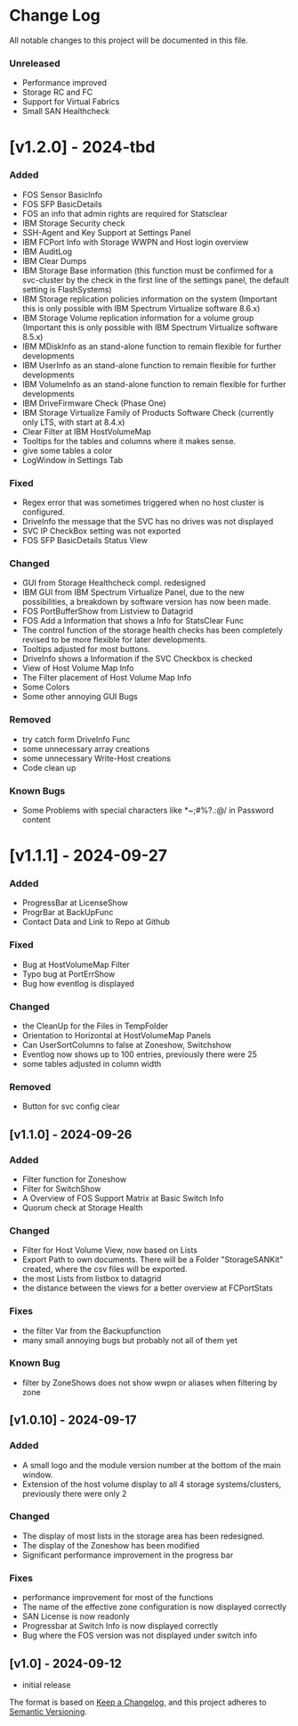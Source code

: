 # Change Log

All notable changes to this project will be documented in this file.

### Unreleased
- Performance improved
- Storage RC and FC 
- Support for Virtual Fabrics
- Small SAN Healthcheck

# [v1.2.0] - 2024-tbd
### Added
- FOS Sensor BasicInfo
- FOS SFP BasicDetails
- FOS an info that admin rights are required for Statsclear
- IBM Storage Security check
- SSH-Agent and Key Support at Settings Panel
- IBM FCPort Info with Storage WWPN and Host login overview
- IBM AuditLog
- IBM Clear Dumps
- IBM Storage Base information (this function must be confirmed for a svc-cluster by the check in the first line of the settings panel, the default setting is FlashSystems)
- IBM Storage replication policies information on the system (Important this is only possible with IBM Spectrum Virtualize software 8.6.x)
- IBM Storage Volume replication information for a volume group (Important this is only possible with IBM Spectrum Virtualize software 8.5.x)
- IBM MDiskInfo as an stand-alone function to remain flexible for further developments
- IBM UserInfo as an stand-alone function to remain flexible for further developments
- IBM VolumeInfo as an stand-alone function to remain flexible for further developments
- IBM DriveFirmware Check (Phase One)
- IBM Storage Virtualize Family of Products Software Check (currently only LTS, with start at 8.4.x)
- Clear Filter at IBM HostVolumeMap 
- Tooltips for the tables and columns where it makes sense.
- give some tables a color
- LogWindow in Settings Tab

### Fixed
- Regex error that was sometimes triggered when no host cluster is configured. 
- DriveInfo the message that the SVC has no drives was not displayed
- SVC IP CheckBox setting was not exported
- FOS SFP BasicDetails Status View

### Changed
- GUI from Storage Healthcheck compl. redesigned 
- IBM GUI from IBM Spectrum Virtualize Panel, due to the new possibilities, a breakdown by software version has now been made.
- FOS PortBufferShow from Listview to Datagrid
- FOS Add a Information that shows a Info for StatsClear Func
- The control function of the storage health checks has been completely revised to be more flexible for later developments.
- Tooltips adjusted for most buttons.
- DriveInfo shows a Information if the SVC Checkbox is checked
- View of Host Volume Map Info
- The Filter placement of Host Volume Map Info
- Some Colors
- Some other annoying GUI Bugs

### Removed
- try catch form DriveInfo Func
- some unnecessary array creations
- some unnecessary Write-Host creations
- Code clean up

### Known Bugs
- Some Problems with special characters like *\~;#%?.:@/ in Password content


# [v1.1.1] - 2024-09-27
### Added
- ProgressBar at LicenseShow
- ProgrBar at BackUpFunc
- Contact Data and Link to Repo at Github

### Fixed
- Bug at HostVolumeMap Filter
- Typo bug at PortErrShow 
- Bug how eventlog is displayed

### Changed
- the CleanUp for the Files in TempFolder
- Orientation to Horizontal at HostVolumeMap Panels
- Can UserSortColumns to false at Zoneshow, Switchshow
- Eventlog now shows up to 100 entries, previously there were 25
- some tables adjusted in column width

### Removed
- Button for svc config clear


## [v1.1.0] - 2024-09-26
### Added
- Filter function for Zoneshow
- Filter for SwitchShow
- A Overview of FOS Support Matrix at Basic Switch Info
- Quorum check at Storage Health

### Changed
- Filter for Host Volume View, now based on Lists
- Export Path to own documents. There will be a Folder "StorageSANKit" created, where the csv files will be exported.
- the most Lists from listbox to datagrid
- the distance between the views for a better overview at FCPortStats

### Fixes
- the filter Var from the Backupfunction
- many small annoying bugs but probably not all of them yet

### Known Bug 
- filter by ZoneShows does not show wwpn or aliases when filtering by zone


## [v1.0.10] - 2024-09-17
### Added
- A small logo and the module version number at the bottom of the main window.
- Extension of the host volume display to all 4 storage systems/clusters, previously there were only 2

### Changed
- The display of most lists in the storage area has been redesigned.
- The display of the Zoneshow has been modified
- Significant performance improvement in the progress bar

### Fixes
- performance improvement for most of the functions 
- The name of the effective zone configuration is now displayed correctly
- SAN License is now readonly
- Progressbar at Switch Info is now displayed correctly
- Bug where the FOS version was not displayed under switch info

## [v1.0] - 2024-09-12
- initial release


The format is based on [Keep a Changelog](http://keepachangelog.com/),
and this project adheres to [Semantic Versioning](http://semver.org/).